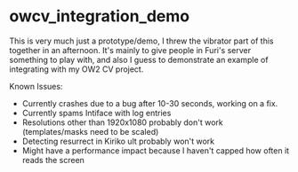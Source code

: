 # owcv_integration_demo

This is very much just a prototype/demo, I threw the vibrator part of this together in an afternoon.
It's mainly to give people in Furi's server something to play with, and also I guess to demonstrate an example of integrating with my OW2 CV project.

Known Issues:
- Currently crashes due to a bug after 10-30 seconds, working on a fix.
- Currently spams Intiface with log entries
- Resolutions other than 1920x1080 probably don't work (templates/masks need to be scaled)
- Detecting resurrect in Kiriko ult probably won't work
- Might have a performance impact because I haven't capped how often it reads the screen
